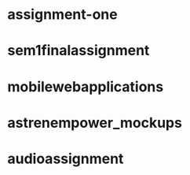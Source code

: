 # assignment-one
# sem1finalassignment
# mobilewebapplications
# astrenempower_mockups
# audioassignment
